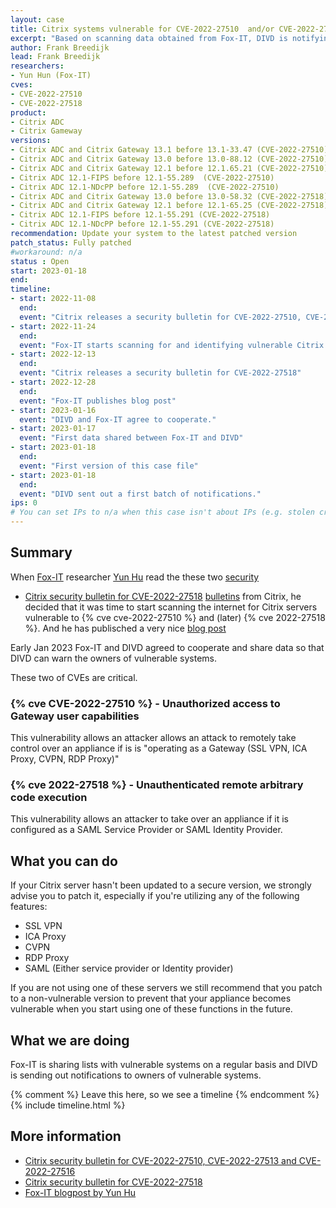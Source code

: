 ```yaml
---
layout: case
title: Citrix systems vulnerable for CVE-2022-27510  and/or CVE-2022-27518
excerpt: "Based on scanning data obtained from Fox-IT, DIVD is notifying owners of vulnerable Citrix ADCV and Gateway systems"
author: Frank Breedijk
lead: Frank Breedijk
researchers:
- Yun Hun (Fox-IT)
cves:
- CVE-2022-27510
- CVE-2022-27518
product: 
- Citrix ADC
- Citrix Gameway
versions: 
- Citrix ADC and Citrix Gateway 13.1 before 13.1-33.47 (CVE-2022-27510)
- Citrix ADC and Citrix Gateway 13.0 before 13.0-88.12 (CVE-2022-27510)
- Citrix ADC and Citrix Gateway 12.1 before 12.1.65.21 (CVE-2022-27510)
- Citrix ADC 12.1-FIPS before 12.1-55.289  (CVE-2022-27510)
- Citrix ADC 12.1-NDcPP before 12.1-55.289  (CVE-2022-27510)
- Citrix ADC and Citrix Gateway 13.0 before 13.0-58.32 (CVE-2022-27518)
- Citrix ADC and Citrix Gateway 12.1 before 12.1-65.25 (CVE-2022-27518)
- Citrix ADC 12.1-FIPS before 12.1-55.291 (CVE-2022-27518)
- Citrix ADC 12.1-NDcPP before 12.1-55.291 (CVE-2022-27518)
recommendation: Update your system to the latest patched version
patch_status: Fully patched
#workaround: n/a
status : Open
start: 2023-01-18
end: 
timeline:
- start: 2022-11-08
  end:
  event: "Citrix releases a security bulletin for CVE-2022-27510, CVE-2022-27513 and CVE-2022-27516"
- start: 2022-11-24
  end:
  event: "Fox-IT starts scanning for and identifying vulnerable Citrix servers"  
- start: 2022-12-13
  end:
  event: "Citrix releases a security bulletin for CVE-2022-27518"
- start: 2022-12-28
  end:
  event: "Fox-IT publishes blog post"
- start: 2023-01-16
  event: "DIVD and Fox-IT agree to cooperate."
- start: 2023-01-17
  event: "First data shared between Fox-IT and DIVD"
- start: 2023-01-18
  end:
  event: "First version of this case file"
- start: 2023-01-18
  end:
  event: "DIVD sent out a first batch of notifications."
ips: 0 
# You can set IPs to n/a when this case isn't about IPs (e.g. stolen credentials)
---
```

## Summary

When [Fox-IT](https://www.fox-it.com/) researcher [Yun Hu](https://www.linkedin.com/in/yunzhenghu/) read the these two [security](https://support.citrix.com/article/CTX463706/citrix-gateway-and-citrix-adc-security-bulletin-for-cve202227510-cve202227513-and-cve202227516)
* [Citrix security bulletin for CVE-2022-27518](https://support.citrix.com/article/CTX474995) [bulletins](https://support.citrix.com/article/CTX474995/citrix-adc-and-citrix-gateway-security-bulletin-for-cve202227518) from Citrix, he decided that it was time to start scanning the internet for Citrix servers vulnerable to {% cve cve-2022-27510 %} and (later) {% cve 2022-27518 %}. And he has publisched a very nice [blog post](https://blog.fox-it.com/2022/12/28/cve-2022-27510-cve-2022-27518-measuring-citrix-adc-gateway-version-adoption-on-the-internet/)

Early Jan 2023 Fox-IT and DIVD agreed to cooperate and share data so that DIVD can warn the owners of vulnerable systems.

These two of CVEs are critical. 

### {% cve CVE-2022-27510 %} - Unauthorized access to Gateway user capabilities

This vulnerability allows an attacker allows an attack to remotely take control over an appliance if is is "operating as a Gateway (SSL VPN, ICA Proxy, CVPN, RDP Proxy)"

### {% cve 2022-27518 %}  - Unauthenticated remote arbitrary code execution

This vulnerability allows an attacker to take over an appliance if it is configured as a SAML Service Provider or SAML Identity Provider.



## What you can do

If your Citrix server hasn't been updated to a secure version, we strongly advise you to patch it, especially if you're utilizing any of the following features:
* SSL VPN
* ICA Proxy
* CVPN
* RDP Proxy
* SAML (Either service provider or Identity provider)

If you are not using one of these servers we still recommend that you patch to a non-vulnerable version to prevent that your appliance becomes vulnerable when you start using one of these functions in the future.


## What we are doing

Fox-IT is sharing lists with vulnerable systems on a regular basis and DIVD is sending out notifications to owners of vulnerable systems.

{% comment %}  Leave this here, so we see a timeline {% endcomment %}
{% include timeline.html %}


## More information
* [Citrix security bulletin for CVE-2022-27510, CVE-2022-27513 and CVE-2022-27516](https://support.citrix.com/article/CTX463706/citrix-gateway-and-citrix-adc-security-bulletin-for-cve202227510-cve202227513-and-cve202227516)
* [Citrix security bulletin for CVE-2022-27518](https://support.citrix.com/article/CTX474995/citrix-adc-and-citrix-gateway-security-bulletin-for-cve202227518)
* [Fox-IT blogpost by Yun Hu](https://blog.fox-it.com/2022/12/28/cve-2022-27510-cve-2022-27518-measuring-citrix-adc-gateway-version-adoption-on-the-internet/)

